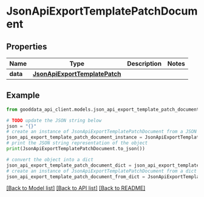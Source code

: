 # JsonApiExportTemplatePatchDocument


## Properties

Name | Type | Description | Notes
------------ | ------------- | ------------- | -------------
**data** | [**JsonApiExportTemplatePatch**](JsonApiExportTemplatePatch.md) |  | 

## Example

```python
from gooddata_api_client.models.json_api_export_template_patch_document import JsonApiExportTemplatePatchDocument

# TODO update the JSON string below
json = "{}"
# create an instance of JsonApiExportTemplatePatchDocument from a JSON string
json_api_export_template_patch_document_instance = JsonApiExportTemplatePatchDocument.from_json(json)
# print the JSON string representation of the object
print(JsonApiExportTemplatePatchDocument.to_json())

# convert the object into a dict
json_api_export_template_patch_document_dict = json_api_export_template_patch_document_instance.to_dict()
# create an instance of JsonApiExportTemplatePatchDocument from a dict
json_api_export_template_patch_document_from_dict = JsonApiExportTemplatePatchDocument.from_dict(json_api_export_template_patch_document_dict)
```
[[Back to Model list]](../README.md#documentation-for-models) [[Back to API list]](../README.md#documentation-for-api-endpoints) [[Back to README]](../README.md)


